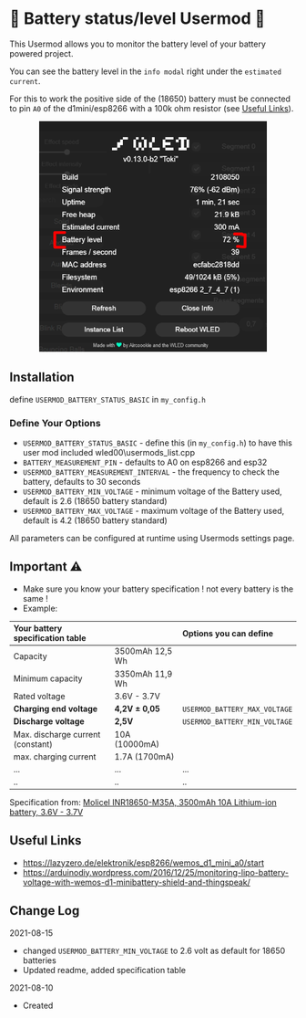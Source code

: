 # :battery: Battery status/level Usermod :battery:

This Usermod allows you to monitor the battery level of your battery powered project.

You can see the battery level in the `info modal` right under the `estimated current`. 

For this to work the positive side of the (18650) battery must be connected to pin `A0` of the d1mini/esp8266 with a 100k ohm resistor (see [Useful Links](#useful-links)).

<p align="center">
  <img width="400" src="assets/battery_level_info_modal.png">
</p>

## Installation

define `USERMOD_BATTERY_STATUS_BASIC` in `my_config.h`

### Define Your Options

* `USERMOD_BATTERY_STATUS_BASIC`                   - define this (in `my_config.h`) to have this user mod included wled00\usermods_list.cpp
* `BATTERY_MEASUREMENT_PIN`                        - defaults to A0 on esp8266 and esp32
* `USERMOD_BATTERY_MEASUREMENT_INTERVAL`           - the frequency to check the battery, defaults to 30 seconds
* `USERMOD_BATTERY_MIN_VOLTAGE`                    - minimum voltage of the Battery used, default is 2.6 (18650 battery standard)
* `USERMOD_BATTERY_MAX_VOLTAGE`                    - maximum voltage of the Battery used, default is 4.2 (18650 battery standard)

All parameters can be configured at runtime using Usermods settings page.

## Important :warning:
* Make sure you know your battery specification ! not every battery is the same !
* Example:

| Your battery specification table  |                 | Options you can define        | 
| :-------------------------------- |:--------------- | :---------------------------- |
| Capacity                          | 3500mAh 12,5 Wh |                               |
| Minimum capacity                  | 3350mAh 11,9 Wh |                               |
| Rated voltage                     | 3.6V - 3.7V     |                               |
| **Charging end voltage**          | **4,2V ± 0,05** | `USERMOD_BATTERY_MAX_VOLTAGE` |
| **Discharge voltage**             | **2,5V**        | `USERMOD_BATTERY_MIN_VOLTAGE` |
| Max. discharge current (constant) | 10A (10000mA)   |                               |
| max. charging current             | 1.7A (1700mA)   |                               |
| ...                               | ...             | ...                           |
| ..                                | ..              | ..                            |

Specification from:  [Molicel INR18650-M35A, 3500mAh 10A Lithium-ion battery, 3.6V - 3.7V](https://www.akkuteile.de/lithium-ionen-akkus/18650/molicel/molicel-inr18650-m35a-3500mah-10a-lithium-ionen-akku-3-6v-3-7v_100833)

## Useful Links
* https://lazyzero.de/elektronik/esp8266/wemos_d1_mini_a0/start
* https://arduinodiy.wordpress.com/2016/12/25/monitoring-lipo-battery-voltage-with-wemos-d1-minibattery-shield-and-thingspeak/

## Change Log

2021-08-15
* changed `USERMOD_BATTERY_MIN_VOLTAGE` to 2.6 volt as default for 18650 batteries
* Updated readme, added specification table

2021-08-10
* Created

